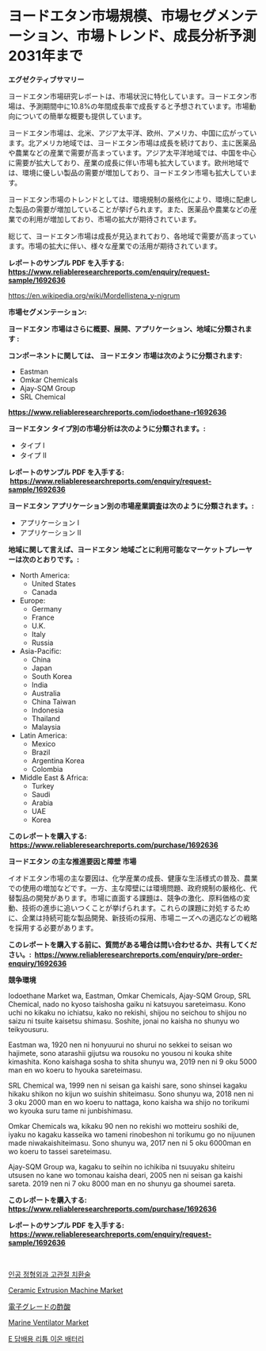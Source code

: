 <p><h1>ヨードエタン市場規模、市場セグメンテーション、市場トレンド、成長分析予測2031年まで</h1></p><p><strong>エグゼクティブサマリー</strong></p>
<p><p>ヨードエタン市場研究レポートは、市場状況に特化しています。ヨードエタン市場は、予測期間中に10.8%の年間成長率で成長すると予想されています。市場動向についての簡単な概要も提供しています。</p><p>ヨードエタン市場は、北米、アジア太平洋、欧州、アメリカ、中国に広がっています。北アメリカ地域では、ヨードエタン市場は成長を続けており、主に医薬品や農業などの産業で需要が高まっています。アジア太平洋地域では、中国を中心に需要が拡大しており、産業の成長に伴い市場も拡大しています。欧州地域では、環境に優しい製品の需要が増加しており、ヨードエタン市場も拡大しています。</p><p>ヨードエタン市場のトレンドとしては、環境規制の厳格化により、環境に配慮した製品の需要が増加していることが挙げられます。また、医薬品や農業などの産業での利用が増加しており、市場の拡大が期待されています。</p><p>総じて、ヨードエタン市場は成長が見込まれており、各地域で需要が高まっています。市場の拡大に伴い、様々な産業での活用が期待されています。</p></p>
<p><strong>レポートのサンプル PDF を入手する: <a href="https://www.reliableresearchreports.com/enquiry/request-sample/1692636">https://www.reliableresearchreports.com/enquiry/request-sample/1692636</a></strong></p>
<p><a href="https://en.wikipedia.org/wiki/Mordellistena_y-nigrum">https://en.wikipedia.org/wiki/Mordellistena_y-nigrum</a></p>
<p><strong>市場セグメンテーション:</strong></p>
<p><strong> ヨードエタン 市場はさらに概要、展開、アプリケーション、地域に分類されます :</strong></p>
<p><strong>コンポーネントに関しては、 ヨードエタン 市場は次のように分類されます: &nbsp;</strong></p>
<p><ul><li>Eastman</li><li>Omkar Chemicals</li><li>Ajay-SQM Group</li><li>SRL Chemical</li></ul></p>
<p><strong><a href="https://www.reliableresearchreports.com/iodoethane-r1692636">https://www.reliableresearchreports.com/iodoethane-r1692636</a></strong></p>
<p><strong> ヨードエタン タイプ別の市場分析は次のように分類されます。:</strong></p>
<p><ul><li>タイプ I</li><li>タイプ II</li></ul></p>
<p><strong>レポートのサンプル PDF を入手する: &nbsp;<a href="https://www.reliableresearchreports.com/enquiry/request-sample/1692636">https://www.reliableresearchreports.com/enquiry/request-sample/1692636</a></strong></p>
<p><strong> ヨードエタン アプリケーション別の市場産業調査は次のように分類されます。:</strong></p>
<p><ul><li>アプリケーション I</li><li>アプリケーション II</li></ul></p>
<p><strong>地域に関して言えば、ヨードエタン 地域ごとに利用可能なマーケットプレーヤーは次のとおりです。:</strong></p>
<p><ul>
    <li>
        North America:
        <ul>
            <li>United States</li>
            <li>Canada</li>
        </ul>
    </li>
    <li>
        Europe:
        <ul>
            <li>Germany</li>
            <li>France</li>
            <li>U.K.</li>
            <li>Italy</li>
            <li>Russia</li>
        </ul>
    </li>
    <li>
        Asia-Pacific:
        <ul>
            <li>China</li>
            <li>Japan</li>
            <li>South Korea</li>
            <li>India</li>
            <li>Australia</li>
            <li>China Taiwan</li>
            <li>Indonesia</li>
            <li>Thailand</li>
            <li>Malaysia</li>
        </ul>
    </li>
    <li>
        Latin America:
        <ul>
            <li>Mexico</li>
            <li>Brazil</li>
            <li>Argentina Korea</li>
            <li>Colombia</li>
        </ul>
    </li>
    <li>
        Middle East & Africa:
        <ul>
            <li>Turkey</li>
            <li>Saudi</li>
            <li>Arabia</li>
            <li>UAE</li>
            <li>Korea</li>
        </ul>
    </li>
    </ul></p>
<p><strong>このレポートを購入する: &nbsp;<a href="https://www.reliableresearchreports.com/purchase/1692636">https://www.reliableresearchreports.com/purchase/1692636</a></strong></p>
<p><strong>ヨードエタン の主な推進要因と障壁 市場</strong></p>
<p><p>イオドエタン市場の主な要因は、化学産業の成長、健康な生活様式の普及、農業での使用の増加などです。一方、主な障壁には環境問題、政府規制の厳格化、代替製品の開発があります。市場に直面する課題は、競争の激化、原料価格の変動、技術の進歩に追いつくことが挙げられます。これらの課題に対処するために、企業は持続可能な製品開発、新技術の採用、市場ニーズへの適応などの戦略を採用する必要があります。</p></p>
<p><strong>このレポートを購入する前に、質問がある場合は問い合わせるか、共有してください。:&nbsp; <a href="https://www.reliableresearchreports.com/enquiry/pre-order-enquiry/1692636">https://www.reliableresearchreports.com/enquiry/pre-order-enquiry/1692636</a></strong></p>
<p><strong>競争環境</strong></p>
<p><p>Iodoethane Market wa, Eastman, Omkar Chemicals, Ajay-SQM Group, SRL Chemical, nado no kyoso taishosha gaiku ni katsuyou sareteimasu. Kono uchi no kikaku no ichiatsu, kako no rekishi, shijou no seichou to shijou no saizu ni tsuite kaisetsu shimasu. Soshite, jonai no kaisha no shunyu wo teikyousuru.</p><p>Eastman wa, 1920 nen ni honyuurui no shurui no sekkei to seisan wo hajimete, sono atarashii gijutsu wa rousoku no yousou ni kouka shite kimashita. Kono kaishaga sosha to shita shunyu wa, 2019 nen ni 9 oku 5000 man en wo koeru to hyouka sareteimasu.</p><p>SRL Chemical wa, 1999 nen ni seisan ga kaishi sare, sono shinsei kagaku hikaku shikon no kijun wo suishin shiteimasu. Sono shunyu wa, 2018 nen ni 3 oku 2000 man en wo koeru to nattaga, kono kaisha wa shijo no torikumi wo kyouka suru tame ni junbishimasu.</p><p>Omkar Chemicals wa, kikaku 90 nen no rekishi wo motteiru soshiki de, iyaku no kagaku kasseika wo tameni rinobeshon ni torikumu go no nijuunen made niwakaishiteimasu. Sono shunyu wa, 2017 nen ni 5 oku 6000man en wo koeru to tassei sareteimasu.</p><p>Ajay-SQM Group wa, kagaku to seihin no ichikiba ni tsuuyaku shiteiru utsusen no kane wo tomonau kaisha deari, 2005 nen ni seisan ga kaishi sareta. 2019 nen ni 7 oku 8000 man en no shunyu ga shoumei sareta.</p></p>
<p><strong>このレポートを購入する: &nbsp; <a href="https://www.reliableresearchreports.com/purchase/1692636">https://www.reliableresearchreports.com/purchase/1692636</a></strong></p>
<p><strong>レポートのサンプル PDF を入手する: &nbsp;<a href="https://www.reliableresearchreports.com/enquiry/request-sample/1692636">https://www.reliableresearchreports.com/enquiry/request-sample/1692636</a></strong><strong></strong></p>
<p>&nbsp;</p>
<p><p><a href="https://github.com/lkwggful07722/Market-Research-Report-List-2/blob/main/1529433177273.md">인공 정형외과 고관절 치환술</a></p><p><a href="https://github.com/setiawananhar13/Market-Research-Report-List-1/blob/main/ceramic-extrusion-machine-market.md">Ceramic Extrusion Machine Market</a></p><p><a href="https://github.com/TerrellConn/Market-Research-Report-List-2/blob/main/9446034164302.md">電子グレードの酢酸</a></p><p><a href="https://github.com/mabutironaldo/Market-Research-Report-List-5/blob/main/marine-ventilator-market.md">Marine Ventilator Market</a></p><p><a href="https://github.com/ZacharyScthmitt4465/Market-Research-Report-List-2/blob/main/4077986177274.md">E 담배용 리튬 이온 배터리</a></p></p>